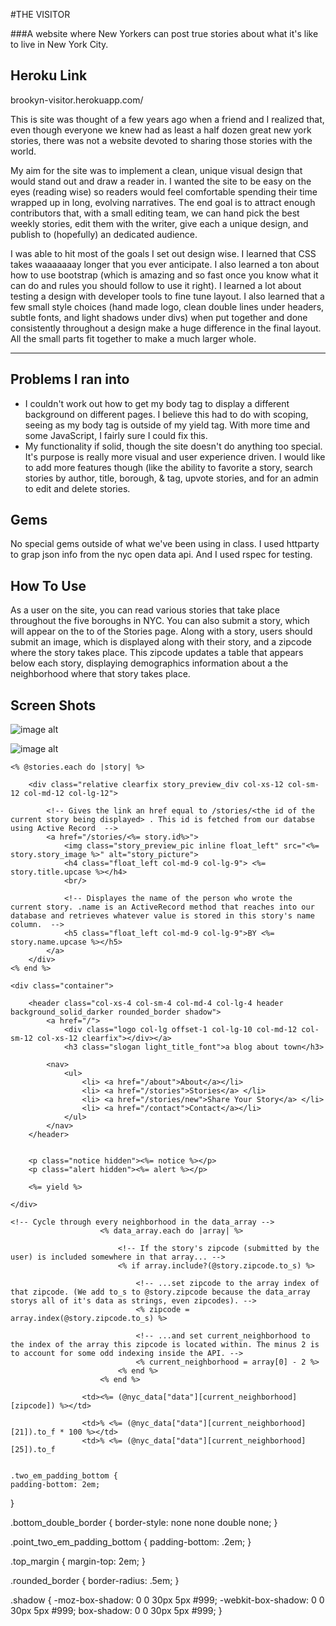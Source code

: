 #THE VISITOR

###A website where New Yorkers can post true stories about what it's like to live in New York City.

## Heroku Link ##

brookyn-visitor.herokuapp.com/


This is site was thought of a few years ago when a friend and I realized that, even though everyone we knew had as least a half dozen great new york stories, there was not a website devoted to sharing those stories with the world.

My aim for the site was to implement a clean, unique visual design that would stand out and draw a reader in. I wanted the site to be easy on the eyes (reading wise) so readers would feel comfortable spending their time wrapped up in long, evolving narratives. The end goal is to attract enough contributors that, with a small editing team, we can hand pick the best weekly stories, edit them with the writer, give each a unique design, and publish to (hopefully) an dedicated audience.

I was able to hit most of the goals I set out design wise. I learned that CSS takes waaaaaaay longer that you ever anticipate. I also learned a ton about how to use bootstrap (which is amazing and so fast once you know what it can do and rules you should follow to use it right). I learned a lot about testing a design with developer tools to fine tune layout. I also learned that a few small style choices (hand made logo, clean double lines under headers, subtle fonts, and light shadows under divs) when put together and done consistently throughout a design make a huge difference in the final layout. All the small parts fit together to make a much larger whole.  


----------

## Problems I ran into ##

 -  I couldn't work out how to get my body tag to display a different background on different pages. I believe this had to do with scoping, seeing as my body tag is outside of my yield tag. With more time and some JavaScript, I fairly sure I could fix this.
 - My functionality if solid, though the site doesn't do anything too special. It's purpose is really more visual and user experience driven. I would like to add more features though (like the ability to favorite a story, search stories by author, title, borough, & tag, upvote stories, and for an admin to edit and delete stories.


## Gems ##
No special gems outside of what we've been using in class. I used httparty to grap json info from the nyc open data api. And I used rspec for testing.

## How To Use ##

As a user on the site, you can read various stories that take place throughout the five boroughs in NYC. You can also submit a story, which will appear on the to of the Stories page. Along with a story, users should submit an image, which is displayed along with their story, and a zipcode where the story takes place. This zipcode updates a table that appears below each story, displaying demographics information about a the neighborhood where that story takes place.


## Screen Shots ##

![image alt][1]


![image alt][2]





  [1]: http://brookyn-visitor.herokuapp.com/
  [2]: http://brookyn-visitor.herokuapp.com/stories/new


    <% @stories.each do |story| %>
		
		<div class="relative clearfix story_preview_div col-xs-12 col-sm-12 col-md-12 col-lg-12">

			<!-- Gives the link an href equal to /stories/<the id of the current story being displayed> . This id is fetched from our databse using Active Record  -->
			<a href="/stories/<%= story.id%>"> 
				<img class="story_preview_pic inline float_left" src="<%= story.story_image %>" alt="story_picture">
				<h4 class="float_left col-md-9 col-lg-9"> <%= story.title.upcase %></h4>
				<br/>

				<!-- Displayes the name of the person who wrote the current story. .name is an ActiveRecord method that reaches into our database and retrieves whatever value is stored in this story's name column.  -->
				<h5 class="float_left col-md-9 col-lg-9">BY <%= story.name.upcase %></h5>
			</a>
		</div>
	<% end %>	
</div>

    <div class="container">
		
		<header class="col-xs-4 col-sm-4 col-md-4 col-lg-4 header background_solid_darker rounded_border shadow">
			<a href="/">
				<div class="logo col-lg offset-1 col-lg-10 col-md-12 col-sm-12 col-xs-12 clearfix"></div></a>
				<h3 class="slogan light_title_font">a blog about town</h3>
			
			<nav>
				<ul>
					<li> <a href="/about">About</a></li>
					<li> <a href="/stories">Stories</a> </li>
					<li> <a href="/stories/new">Share Your Story</a> </li>
					<li> <a href="/contact">Contact</a></li>
				</ul>
			</nav>
		</header>
		

		<p class="notice hidden"><%= notice %></p>
	    <p class="alert hidden"><%= alert %></p>
	    
		<%= yield %>

	</div>

    <!-- Cycle through every neighborhood in the data_array -->
						<% data_array.each do |array| %>

							<!-- If the story's zipcode (submitted by the user) is included somewhere in that array... -->
							<% if array.include?(@story.zipcode.to_s) %>

								<!-- ...set zipcode to the array index of that zipcode. (We add to_s to @story.zipcode because the data_array storys all of it's data as strings, even zipcodes). -->
								<% zipcode = array.index(@story.zipcode.to_s) %>

								<!-- ...and set current_neighborhood to the index of the array this zipcode is located within. The minus 2 is to account for some odd indexing inside the API. -->
								<% current_neighborhood = array[0] - 2 %>
							<% end %>
						<% end %>

					<td><%= (@nyc_data["data"][current_neighborhood][zipcode]) %></td>

					<td>% <%= (@nyc_data["data"][current_neighborhood][21]).to_f * 100 %></td>
					<td>% <%= (@nyc_data["data"][current_neighborhood][25]).to_f


    .two_em_padding_bottom {
	padding-bottom: 2em;
}

.bottom_double_border {
	border-style: none none double none;
}

.point_two_em_padding_bottom {
	padding-bottom: .2em;
}

.top_margin {
	margin-top: 2em;
}

.rounded_border {
	border-radius: .5em;
}

.shadow {
	-moz-box-shadow: 0 0 30px 5px #999;
	-webkit-box-shadow: 0 0 30px 5px #999;
	box-shadow: 0 0 30px 5px #999;
}
